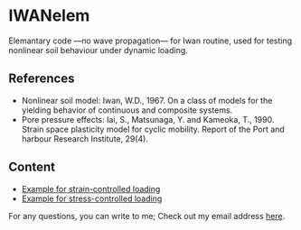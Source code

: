 # IWANelem
Elemantary code —no wave propagation— for Iwan routine, used for testing nonlinear soil behaviour under dynamic loading.


## References 
* Nonlinear soil model: Iwan, W.D., 1967. On a class of models for the yielding behavior of continuous and composite systems.
* Pore pressure effects: Iai, S., Matsunaga, Y. and Kameoka, T., 1990. Strain space plasticity model for cyclic mobility. Report of the Port and harbour Research Institute, 29(4).

## Content
* [Example for strain-controlled loading](https://github.com/elifo/IWANelem/tree/master/STRAIN_CONTROLLED)
* [Example for stress-controlled loading](https://github.com/elifo/IWANelem/tree/master/STRESS_CONTROLLED)


For any questions, you can write to me; Check out my email address [here](https://elifo.github.io).
